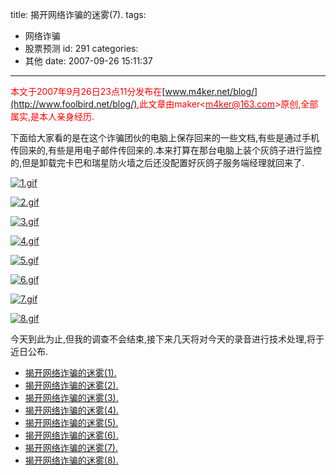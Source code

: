 title: 揭开网络诈骗的迷雾(7).
tags:
  - 网络诈骗
  - 股票预测
id: 291
categories:
  - 其他
date: 2007-09-26 15:11:37
---

<span style="color: #ff0000;">本文于2007年9月26日23点11分发布在</span>[www.m4ker.net/blog/](http://www.foolbird.net/blog/)<span style="color: #ff0000;">,此文章由maker&lt;</span>[<span style="color: #ff0000;">m4ker@163.com</span>](mailto:m4ker@163.com)<span style="color: #ff0000;">&gt;原创,全部属实,是本人亲身经历.</span>

下面给大家看的是在这个诈骗团伙的电脑上保存回来的一些文档,有些是通过手机传回来的,有些是用电子邮件传回来的.本来打算在那台电脑上装个灰鸽子进行监控的,但是卸载完卡巴和瑞星防火墙之后还没配置好灰鸽子服务端经理就回来了.

[![1.gif](//blog.foolbird.net/wp-content/uploads/2007/09/318_1.gif)](http://www.foolbird.net/?attachment_id=270 "1.gif")

[![2.gif](//blog.foolbird.net/wp-content/uploads/2007/09/319_2.gif)](http://www.foolbird.net/?attachment_id=271 "2.gif")

[![3.gif](//blog.foolbird.net/wp-content/uploads/2007/09/320_3.gif)](http://www.foolbird.net/?attachment_id=272 "3.gif")

[![4.gif](//blog.foolbird.net/wp-content/uploads/2007/09/321_4.gif)](http://www.foolbird.net/?attachment_id=273 "4.gif")

[![5.gif](//blog.foolbird.net/wp-content/uploads/2007/09/322_5.gif)](http://www.foolbird.net/?attachment_id=274 "5.gif")

[![6.gif](//blog.foolbird.net/wp-content/uploads/2007/09/323_6.gif)](http://www.foolbird.net/?attachment_id=275 "6.gif")

[![7.gif](//blog.foolbird.net/wp-content/uploads/2007/09/324_7.gif)](http://www.foolbird.net/?attachment_id=276 "7.gif")

[![8.gif](//blog.foolbird.net/wp-content/uploads/2007/09/325_8.gif)](http://www.foolbird.net/?attachment_id=277 "8.gif")

今天到此为止,但我的调查不会结束,接下来几天将对今天的录音进行技术处理,将于近日公布.

* [揭开网络诈骗的迷雾(1).](//blog.foolbird.net/299.html)
* [揭开网络诈骗的迷雾(2).](//blog.foolbird.net/298.html)
* [揭开网络诈骗的迷雾(3).](//blog.foolbird.net/296.html)
* [揭开网络诈骗的迷雾(4).](//blog.foolbird.net/295.html)
* [揭开网络诈骗的迷雾(5).](//blog.foolbird.net/293.html)
* [揭开网络诈骗的迷雾(6).](//blog.foolbird.net/292.html)
* [揭开网络诈骗的迷雾(7).](//blog.foolbird.net/291.html)
* [揭开网络诈骗的迷雾(8).](//blog.foolbird.net/290.html)
